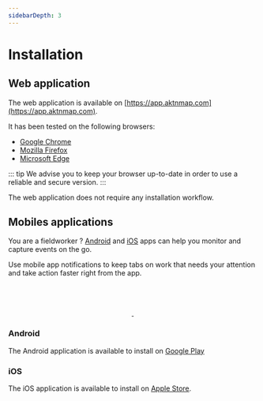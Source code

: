 ```yaml
---
sidebarDepth: 3
---
```


# Installation

## Web application

The web application is available on [https://app.aktnmap.com](https://app.aktnmap.com).

It has been tested on the following browsers:
* [Google Chrome](https://www.google.fr/chrome/)
* [Mozilla Firefox](https://www.mozilla.org/firefox/)
* [Microsoft Edge](https://www.microsoft.com/edge)

::: tip
We advise you to keep your browser up-to-date in order to use a reliable and secure version.
:::

The web application does not require any installation workflow.

## Mobiles applications

You are a fieldworker ? [Android](https://play.google.com/store/apps/details?id=com.kalisio.aktnmap) and [iOS](https://apps.apple.com/fr/app/aktnmap/id1435111844) apps can help you monitor and capture events on the go.

Use mobile app notifications to keep tabs on work that needs your attention and take action faster right from the app.

<div style="text-align:center">
	<a href="https://play.google.com/store/apps/details?id=com.kalisio.aktnmap" target="_blank">
  	<img :src="$withBase('/Google-Play-EN.png')" height="64">
	</a>
	<a href="https://apps.apple.com/fr/app/aktnmap/id1435111844" target="_blank">
  	<img :src="$withBase('/App-Store-EN.png')" height="64">
	</a>
</div>

### Android

The Android application is available to install on [Google Play](https://play.google.com/store/apps/details?id=com.kalisio.aktnmap)

### iOS

The iOS application is available to install on [Apple Store](https://apps.apple.com/fr/app/aktnmap/id1435111844).
